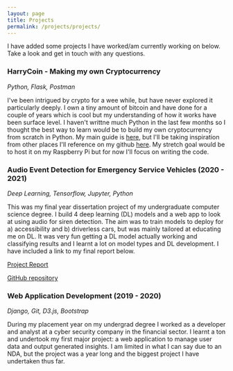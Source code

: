 ```yaml
---
layout: page
title: Projects
permalink: /projects/projects/
---
```


I have added some projects I have worked/am currently working on below. Take a look and get in touch with any questions.

<h3> HarryCoin - Making my own Cryptocurrency </h3>

<i> Python, Flask, Postman </i>

I've been intrigued by crypto for a wee while, but have never explored it particularly deeply. I own a tiny amount of bitcoin and have done for a couple of years which is cool but my understanding of how it works have been surface level. I haven't writtne much Python in the last few months so I thought the best way to learn would be to build my own cryptocurrency from scratch in Python. My main guide is <a href="https://medium.com/@nathan_149/making-my-own-cryptocurrency-from-scratch-42e05d4460c2"> here</a>, but I'll be taking inspiration from other places I'll reference on my github <a href= "https://github.com/smithharryh/HarryCoin">here</a>. My stretch goal would be to host it on my Raspberry Pi but for now I'll focus on writing the code.


<h3> Audio Event Detection for Emergency Service Vehicles (2020 - 2021) </h3>

<i> Deep Learning, Tensorflow, Jupyter, Python </i>

This was my final year dissertation project of my undergraduate computer science degree. I build 4 deep learning (DL) models and  a web app to look at using audio for siren detection. The aim was to train models to deploy for a) accessibility and b) driverless cars, but was mainly tailored at educating me on DL. It was very fun getting a DL model actually working and classifying results and I learnt a lot on model types and DL development. I have included a link to my final report below.

<a href="../FinalReport.pdf"> Project Report</a>

<a href="https://github.com/smithharryh/Emergency-Service-Vehicle-Detection"> GitHub repository</a>


<h3> Web Application Development (2019 - 2020) </h3>

<i>Django, Git, D3.js, Bootstrap  </i>

During my placement year on my undergrad degree I worked as a developer and analyst at a cyber security company in the financial sector. I learnt a ton and undertook my first major project: a web application to manage user data and output generated insights. I am limited in what I can say due to an NDA, but the project was a year long and the biggest project I have undertaken thus far.
